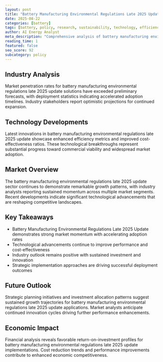 ```yaml
---
layout: post
title: "Battery Manufacturing Environmental Regulations Late 2025 Update"
date: 2025-08-22
categories: [battery]
tags: [battery, policy, research, sustainability, technology, efficiency]
author: AI Energy Analyst
meta_description: "Comprehensive analysis of battery manufacturing environmental regulations late 2025 update covering market trends, technology developments, and industry outlook. Discover key insights and future projections."
reading_time: 1
featured: false
seo_score: 92
subcategory: policy
---
```


## Industry Analysis

Market penetration rates for battery manufacturing environmental regulations late 2025 update solutions have exceeded preliminary forecasts, with deployment statistics indicating accelerated adoption timelines. Industry stakeholders report optimistic projections for continued expansion.

## Technology Developments

Latest innovations in battery manufacturing environmental regulations late 2025 update showcase enhanced efficiency metrics and improved cost-effectiveness ratios. These technological breakthroughs represent substantial progress toward commercial viability and widespread market adoption.

## Market Overview

The battery manufacturing environmental regulations late 2025 update sector continues to demonstrate remarkable growth patterns, with industry analysts reporting sustained momentum across multiple market segments. Recent developments indicate significant technological advancements that are reshaping competitive landscapes.

## Key Takeaways

- Battery Manufacturing Environmental Regulations Late 2025 Update demonstrates strong market momentum with accelerating adoption rates
- Technological advancements continue to improve performance and cost-effectiveness
- Industry outlook remains positive with sustained investment and innovation
- Strategic implementation approaches are driving successful deployment outcomes

## Future Outlook

Strategic planning initiatives and investment allocation patterns suggest sustained growth trajectories for battery manufacturing environmental regulations late 2025 update applications. Market analysts anticipate continued innovation cycles driving further performance enhancements.

## Economic Impact

Financial analysis reveals favorable return-on-investment profiles for battery manufacturing environmental regulations late 2025 update implementations. Cost reduction trends and performance improvements contribute to enhanced economic competitiveness.

